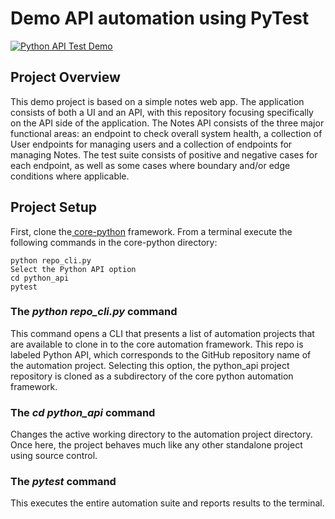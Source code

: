# Demo API automation using PyTest


[![Python API Test Demo](https://github.com/brian-dev/pytest_api/actions/workflows/python-app.yml/badge.svg)](https://github.com/brian-dev/pytest_api/actions/workflows/python-app.yml)

## Project Overview
This demo project is based on a simple notes web app. The application consists of both a UI and an API, with this 
repository focusing specifically on the API side of the application. The Notes API consists of the three major 
functional areas: an endpoint to check overall system health, a collection of User endpoints for managing users and a 
collection of endpoints for managing Notes. The test suite consists of positive and negative cases for each endpoint, 
as well as some cases where boundary and/or edge conditions where applicable. 

## Project Setup
First, clone the[ core-python](https://github.com/brian-dev/core-python) framework. From a terminal execute the 
following commands in the core-python directory:
```
python repo_cli.py  
Select the Python API option  
cd python_api
pytest
```

### The _python repo_cli.py_ command
This command opens a CLI that presents a list of automation projects that are available to clone in to the core 
automation framework. This repo is labeled Python API, which corresponds to the GitHub repository name of the 
automation project. Selecting this option, the python_api project repository is cloned as a subdirectory of the 
core python automation framework. 

### The _cd python_api_ command  
Changes the active working directory to the automation project directory. Once here, the project behaves much like 
any other standalone project using source control. 

### The _pytest_ command  
This executes the entire automation suite and reports results to the terminal.